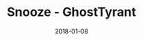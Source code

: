 ---
layout: artPost
title:  Snooze - GhostTyrant
date:   2018-01-08

artTitle: Snooze
artDesc: Original Work
artYear: 2018
artPath: /assets/fullsize/fullsize_snooze.png
artThumb: /assets/thumbnails/thumb_snooze.png
artTwitter: https://twitter.com/GhostTyrant/status/977672966237573120
artMastodon: https://mastodon.art/@GhostTyrant

tags: polished
---